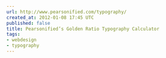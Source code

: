 ```yaml
---
url: http://www.pearsonified.com/typography/
created_at: 2012-01-08 17:45 UTC
published: false
title: Pearsonified’s Golden Ratio Typography Calculator
tags:
- webdesign
- typography
---
```



